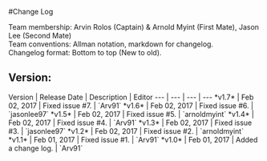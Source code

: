 #Change Log

Team membership:  Arvin Rolos (Captain) & Arnold Myint (First Mate), Jason Lee (Second Mate)  
Team conventions: Allman notation, markdown for changelog.  
Changelog format: Bottom to top (New to old).

<h2>Version: </h2>
Version | Release Date | Description  | Editor
--- | --- | --- | ---
*v1.7* | Feb 02, 2017 | Fixed issue #7. | `Arv91`
*v1.6* | Feb 02, 2017 | Fixed issue #6. | `jasonlee97`
*v1.5* | Feb 02, 2017 | Fixed issue #5. | `arnoldmyint`
*v1.4* | Feb 02, 2017 | Fixed issue #4. | `Arv91`
*v1.3* | Feb 02, 2017 | Fixed issue #3. | `jasonlee97`
*v1.2* | Feb 02, 2017 | Fixed issue #2. | `arnoldmyint`
*v1.1* | Feb 01, 2017 | Fixed issue #1. | `Arv91`
*v1.0* | Feb 01, 2017 | Added a change log. | `Arv91`
